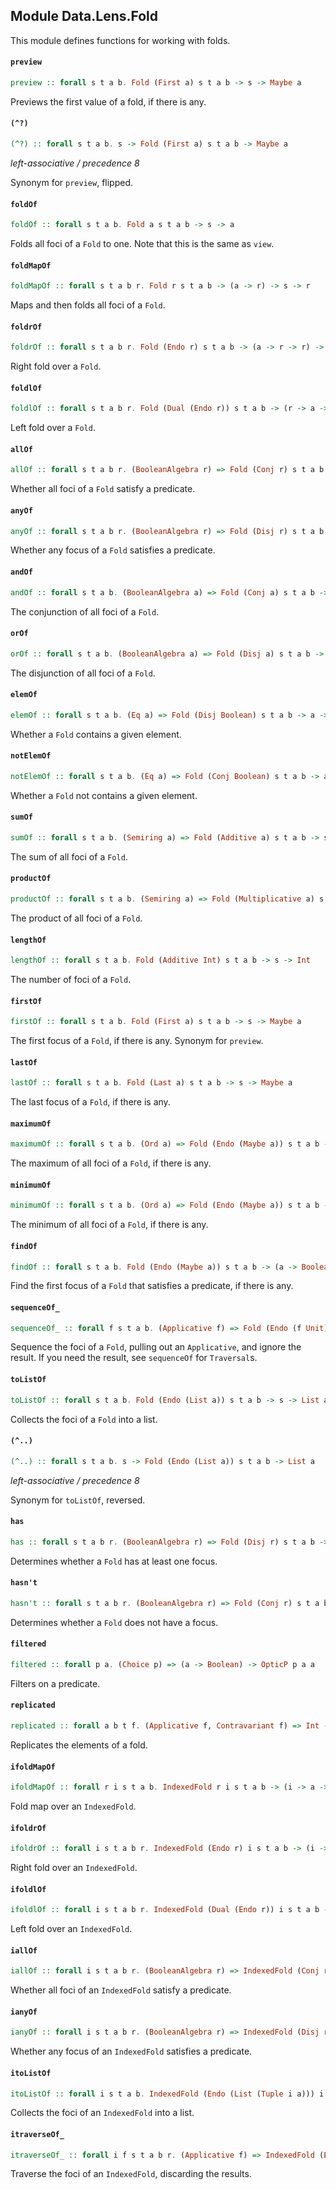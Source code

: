 ## Module Data.Lens.Fold

This module defines functions for working with folds.

#### `preview`

``` purescript
preview :: forall s t a b. Fold (First a) s t a b -> s -> Maybe a
```

Previews the first value of a fold, if there is any.

#### `(^?)`

``` purescript
(^?) :: forall s t a b. s -> Fold (First a) s t a b -> Maybe a
```

_left-associative / precedence 8_

Synonym for `preview`, flipped.

#### `foldOf`

``` purescript
foldOf :: forall s t a b. Fold a s t a b -> s -> a
```

Folds all foci of a `Fold` to one. Note that this is the same as `view`.

#### `foldMapOf`

``` purescript
foldMapOf :: forall s t a b r. Fold r s t a b -> (a -> r) -> s -> r
```

Maps and then folds all foci of a `Fold`.

#### `foldrOf`

``` purescript
foldrOf :: forall s t a b r. Fold (Endo r) s t a b -> (a -> r -> r) -> r -> s -> r
```

Right fold over a `Fold`.

#### `foldlOf`

``` purescript
foldlOf :: forall s t a b r. Fold (Dual (Endo r)) s t a b -> (r -> a -> r) -> r -> s -> r
```

Left fold over a `Fold`.

#### `allOf`

``` purescript
allOf :: forall s t a b r. (BooleanAlgebra r) => Fold (Conj r) s t a b -> (a -> r) -> s -> r
```

Whether all foci of a `Fold` satisfy a predicate.

#### `anyOf`

``` purescript
anyOf :: forall s t a b r. (BooleanAlgebra r) => Fold (Disj r) s t a b -> (a -> r) -> s -> r
```

Whether any focus of a `Fold` satisfies a predicate.

#### `andOf`

``` purescript
andOf :: forall s t a b. (BooleanAlgebra a) => Fold (Conj a) s t a b -> s -> a
```

The conjunction of all foci of a `Fold`.

#### `orOf`

``` purescript
orOf :: forall s t a b. (BooleanAlgebra a) => Fold (Disj a) s t a b -> s -> a
```

The disjunction of all foci of a `Fold`.

#### `elemOf`

``` purescript
elemOf :: forall s t a b. (Eq a) => Fold (Disj Boolean) s t a b -> a -> s -> Boolean
```

Whether a `Fold` contains a given element.

#### `notElemOf`

``` purescript
notElemOf :: forall s t a b. (Eq a) => Fold (Conj Boolean) s t a b -> a -> s -> Boolean
```

Whether a `Fold` not contains a given element.

#### `sumOf`

``` purescript
sumOf :: forall s t a b. (Semiring a) => Fold (Additive a) s t a b -> s -> a
```

The sum of all foci of a `Fold`.

#### `productOf`

``` purescript
productOf :: forall s t a b. (Semiring a) => Fold (Multiplicative a) s t a b -> s -> a
```

The product of all foci of a `Fold`.

#### `lengthOf`

``` purescript
lengthOf :: forall s t a b. Fold (Additive Int) s t a b -> s -> Int
```

The number of foci of a `Fold`.

#### `firstOf`

``` purescript
firstOf :: forall s t a b. Fold (First a) s t a b -> s -> Maybe a
```

The first focus of a `Fold`, if there is any. Synonym for `preview`.

#### `lastOf`

``` purescript
lastOf :: forall s t a b. Fold (Last a) s t a b -> s -> Maybe a
```

The last focus of a `Fold`, if there is any.

#### `maximumOf`

``` purescript
maximumOf :: forall s t a b. (Ord a) => Fold (Endo (Maybe a)) s t a b -> s -> Maybe a
```

The maximum of all foci of a `Fold`, if there is any.

#### `minimumOf`

``` purescript
minimumOf :: forall s t a b. (Ord a) => Fold (Endo (Maybe a)) s t a b -> s -> Maybe a
```

The minimum of all foci of a `Fold`, if there is any.

#### `findOf`

``` purescript
findOf :: forall s t a b. Fold (Endo (Maybe a)) s t a b -> (a -> Boolean) -> s -> Maybe a
```

Find the first focus of a `Fold` that satisfies a predicate, if there is any.

#### `sequenceOf_`

``` purescript
sequenceOf_ :: forall f s t a b. (Applicative f) => Fold (Endo (f Unit)) s t (f a) b -> s -> f Unit
```

Sequence the foci of a `Fold`, pulling out an `Applicative`, and ignore
the result. If you need the result, see `sequenceOf` for `Traversal`s.

#### `toListOf`

``` purescript
toListOf :: forall s t a b. Fold (Endo (List a)) s t a b -> s -> List a
```

Collects the foci of a `Fold` into a list.

#### `(^..)`

``` purescript
(^..) :: forall s t a b. s -> Fold (Endo (List a)) s t a b -> List a
```

_left-associative / precedence 8_

Synonym for `toListOf`, reversed.

#### `has`

``` purescript
has :: forall s t a b r. (BooleanAlgebra r) => Fold (Disj r) s t a b -> s -> r
```

Determines whether a `Fold` has at least one focus.

#### `hasn't`

``` purescript
hasn't :: forall s t a b r. (BooleanAlgebra r) => Fold (Conj r) s t a b -> s -> r
```

Determines whether a `Fold` does not have a focus.

#### `filtered`

``` purescript
filtered :: forall p a. (Choice p) => (a -> Boolean) -> OpticP p a a
```

Filters on a predicate.

#### `replicated`

``` purescript
replicated :: forall a b t f. (Applicative f, Contravariant f) => Int -> Optic (Star f) a b a t
```

Replicates the elements of a fold.

#### `ifoldMapOf`

``` purescript
ifoldMapOf :: forall r i s t a b. IndexedFold r i s t a b -> (i -> a -> r) -> s -> r
```

Fold map over an `IndexedFold`.

#### `ifoldrOf`

``` purescript
ifoldrOf :: forall i s t a b r. IndexedFold (Endo r) i s t a b -> (i -> a -> r -> r) -> r -> s -> r
```

Right fold over an `IndexedFold`.

#### `ifoldlOf`

``` purescript
ifoldlOf :: forall i s t a b r. IndexedFold (Dual (Endo r)) i s t a b -> (i -> r -> a -> r) -> r -> s -> r
```

Left fold over an `IndexedFold`.

#### `iallOf`

``` purescript
iallOf :: forall i s t a b r. (BooleanAlgebra r) => IndexedFold (Conj r) i s t a b -> (i -> a -> r) -> s -> r
```

Whether all foci of an `IndexedFold` satisfy a predicate.

#### `ianyOf`

``` purescript
ianyOf :: forall i s t a b r. (BooleanAlgebra r) => IndexedFold (Disj r) i s t a b -> (i -> a -> r) -> s -> r
```

Whether any focus of an `IndexedFold` satisfies a predicate.

#### `itoListOf`

``` purescript
itoListOf :: forall i s t a b. IndexedFold (Endo (List (Tuple i a))) i s t a b -> s -> List (Tuple i a)
```

Collects the foci of an `IndexedFold` into a list.

#### `itraverseOf_`

``` purescript
itraverseOf_ :: forall i f s t a b r. (Applicative f) => IndexedFold (Endo (f Unit)) i s t a b -> (i -> a -> f r) -> s -> f Unit
```

Traverse the foci of an `IndexedFold`, discarding the results.


